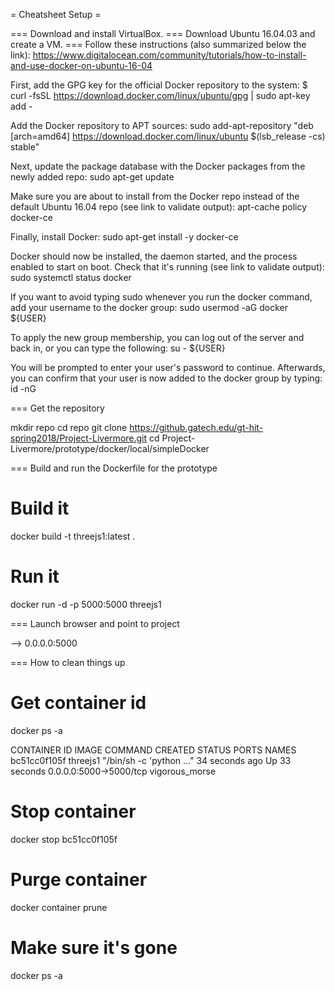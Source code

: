 = Cheatsheet Setup =

=== Download and install VirtualBox. 
=== Download Ubuntu 16.04.03 and create a VM.
=== Follow these instructions (also summarized below the link):
https://www.digitalocean.com/community/tutorials/how-to-install-and-use-docker-on-ubuntu-16-04

First, add the GPG key for the official Docker repository to the system:
$ curl -fsSL https://download.docker.com/linux/ubuntu/gpg | sudo apt-key add -

Add the Docker repository to APT sources:
sudo add-apt-repository "deb [arch=amd64] https://download.docker.com/linux/ubuntu $(lsb_release -cs) stable"

Next, update the package database with the Docker packages from the newly added repo:
sudo apt-get update

Make sure you are about to install from the Docker repo instead of the default Ubuntu 16.04 repo (see link to validate output):
apt-cache policy docker-ce

Finally, install Docker:
sudo apt-get install -y docker-ce

Docker should now be installed, the daemon started, and the process enabled to start on boot. Check that it's running (see link to validate output):
sudo systemctl status docker

If you want to avoid typing sudo whenever you run the docker command, add your username to the docker group:
sudo usermod -aG docker ${USER}

To apply the new group membership, you can log out of the server and back in, or you can type the following:
su - ${USER}

You will be prompted to enter your user's password to continue. Afterwards, you can confirm that your user is now added to the docker group by typing:
id -nG

=== Get the repository

mkdir repo
cd repo
git clone https://github.gatech.edu/gt-hit-spring2018/Project-Livermore.git
cd Project-Livermore/prototype/docker/local/simpleDocker


=== Build and run the Dockerfile for the prototype

# Build it
docker build -t threejs1:latest .
# Run it
docker run -d -p 5000:5000 threejs1

=== Launch browser and point to project

--> 0.0.0.0:5000

=== How to clean things up

# Get container id
docker ps -a

CONTAINER ID        IMAGE               COMMAND                  CREATED             STATUS              PORTS                    NAMES
bc51cc0f105f        threejs1            "/bin/sh -c 'python …"   34 seconds ago      Up 33 seconds       0.0.0.0:5000->5000/tcp   vigorous_morse
  
# Stop container
docker stop bc51cc0f105f

# Purge container
docker container prune

# Make sure it's gone
docker ps -a


